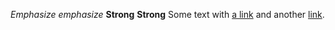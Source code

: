 *Emphasize* _emphasize_
**Strong** __Strong__
Some text with [a link][1] and
another [link][2].

[1]: http://example.com/ "Title"
[2]: http://example.org/ "Title"
